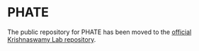 # PHATE

The public repository for PHATE has been moved to the [official Krishnaswamy Lab repository](https://www.github.com/KrishnaswamyLab/PHATE).
